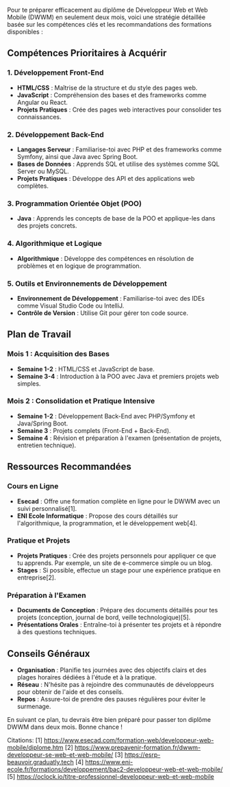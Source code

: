 Pour te préparer efficacement au diplôme de Développeur Web et Web Mobile (DWWM) en seulement deux mois, voici une stratégie détaillée basée sur les compétences clés et les recommandations des formations disponibles :

## Compétences Prioritaires à Acquérir

### 1. **Développement Front-End**
   - **HTML/CSS** : Maîtrise de la structure et du style des pages web.
   - **JavaScript** : Compréhension des bases et des frameworks comme Angular ou React.
   - **Projets Pratiques** : Crée des pages web interactives pour consolider tes connaissances.

### 2. **Développement Back-End**
   - **Langages Serveur** : Familiarise-toi avec PHP et des frameworks comme Symfony, ainsi que Java avec Spring Boot.
   - **Bases de Données** : Apprends SQL et utilise des systèmes comme SQL Server ou MySQL.
   - **Projets Pratiques** : Développe des API et des applications web complètes.

### 3. **Programmation Orientée Objet (POO)**
   - **Java** : Apprends les concepts de base de la POO et applique-les dans des projets concrets.

### 4. **Algorithmique et Logique**
   - **Algorithmique** : Développe des compétences en résolution de problèmes et en logique de programmation.

### 5. **Outils et Environnements de Développement**
   - **Environnement de Développement** : Familiarise-toi avec des IDEs comme Visual Studio Code ou IntelliJ.
   - **Contrôle de Version** : Utilise Git pour gérer ton code source.

## Plan de Travail

### Mois 1 : Acquisition des Bases
   - **Semaine 1-2** : HTML/CSS et JavaScript de base.
   - **Semaine 3-4** : Introduction à la POO avec Java et premiers projets web simples.

### Mois 2 : Consolidation et Pratique Intensive
   - **Semaine 1-2** : Développement Back-End avec PHP/Symfony et Java/Spring Boot.
   - **Semaine 3** : Projets complets (Front-End + Back-End).
   - **Semaine 4** : Révision et préparation à l'examen (présentation de projets, entretien technique).

## Ressources Recommandées

### Cours en Ligne
   - **Esecad** : Offre une formation complète en ligne pour le DWWM avec un suivi personnalisé[1].
   - **ENI Ecole Informatique** : Propose des cours détaillés sur l'algorithmique, la programmation, et le développement web[4].

### Pratique et Projets
   - **Projets Pratiques** : Crée des projets personnels pour appliquer ce que tu apprends. Par exemple, un site de e-commerce simple ou un blog.
   - **Stages** : Si possible, effectue un stage pour une expérience pratique en entreprise[2].

### Préparation à l'Examen
   - **Documents de Conception** : Prépare des documents détaillés pour tes projets (conception, journal de bord, veille technologique)[5].
   - **Présentations Orales** : Entraîne-toi à présenter tes projets et à répondre à des questions techniques.

## Conseils Généraux
   - **Organisation** : Planifie tes journées avec des objectifs clairs et des plages horaires dédiées à l'étude et à la pratique.
   - **Réseau** : N'hésite pas à rejoindre des communautés de développeurs pour obtenir de l'aide et des conseils.
   - **Repos** : Assure-toi de prendre des pauses régulières pour éviter le surmenage.

En suivant ce plan, tu devrais être bien préparé pour passer ton diplôme DWWM dans deux mois. Bonne chance !

Citations:
[1] https://www.esecad.com/formation-web/developpeur-web-mobile/diplome.htm
[2] https://www.prepavenir-formation.fr/dwwm-developpeur-se-web-et-web-mobile/
[3] https://esrp-beauvoir.graduatly.tech
[4] https://www.eni-ecole.fr/formations/developpement/bac2-developpeur-web-et-web-mobile/
[5] https://oclock.io/titre-professionnel-developpeur-web-et-web-mobile